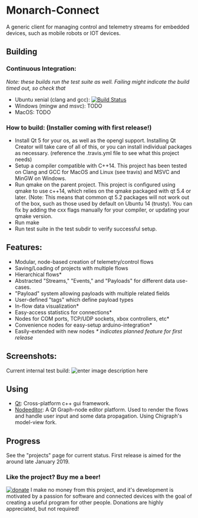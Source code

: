 

# Monarch-Connect
A generic client for managing control and telemetry streams for embedded devices, such as mobile robots or IOT devices.

## Building
### Continuous Integration:
*Note: these builds run the test suite as well. Failing might indicate the build timed out, so check that*
* Ubuntu xenial (clang and gcc): [![Build Status](https://travis-ci.org/Toms42/Monarch-Connect.svg?branch=master)](https://travis-ci.org/Toms42/Monarch-Connect)
* Windows (mingw and msvc): TODO
* MacOS: TODO
### How to build: (Installer coming with first release!)
* Install Qt 5 for your os, as well as the opengl support. Installing Qt Creator will take care of all of this, or you can install individual packages as necessary. (reference the .travis.yml file to see what this project needs)
* Setup a compiler compatible with C++14. This project has been tested on Clang and GCC for MacOS and Linux (see travis) and MSVC and MinGW on Windows.
* Run qmake on the parent project. This project is configured using qmake to use c++14, which relies on the qmake packaged with qt 5.4 or later. (Note: This means that common qt 5.2 packages will not work out of the box, such as those used by default on Ubuntu 14 (trusty). You can fix by adding the cxx flags manually for your compiler, or updating your qmake version.
* Run make
* Run test suite in the test subdir to verify successful setup.
## Features:
* Modular, node-based creation of telemetry/control flows
* Saving/Loading of projects with multiple flows
* Hierarchical flows*
* Abstracted "Streams," "Events," and "Payloads" for different data use-cases.
* "Payload" system allowing payloads with multiple related fields
* User-defined "tags" which define payload types
* In-flow data visualization*
* Easy-access statistics for connections*
* Nodes for COM ports, TCP/UDP sockets, xbox controllers, etc*
* Convenience nodes for easy-setup arduino-integration*
* Easily-extended with new nodes
*\* indicates planned feature for first release* 
## Screenshots:
Current internal test build:
![enter image description here](https://i.imgur.com/b0FfJD1.png)

## Using
* [Qt](https://www.qt.io/): Cross-platform c++ gui framework.
* [Nodeeditor](https://github.com/paceholder/nodeeditor): A Qt Graph-node editor platform. Used to render the flows and handle user input and some data propagation. Using Chigraph's model-view fork.
## Progress
See the "projects" page for current status.
First release is aimed for the around late January 2019.

### Like the project? Buy me a beer!
[![donate](https://img.shields.io/badge/Paypal-Donate-green.svg?logo=paypal)](https://www.paypal.com/cgi-bin/webscr?cmd=_donations&business=VRDHBJCEL5PEE&item_name=Creating+useful,+open+source+software&currency_code=USD&source=url)
I make no money from this project, and it's development is motivated by a passion for software and connected devices with the goal of creating a useful program for other people. Donations are highly appreciated, but not required!
